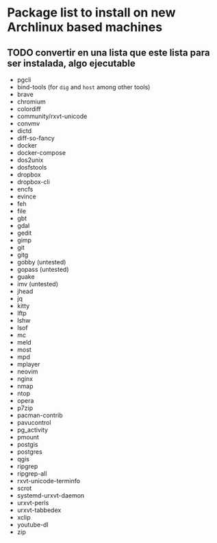 # Package list to install on new Archlinux based machines

## TODO convertir en una lista que este lista para ser instalada, algo ejecutable

- pgcli
- bind-tools (for `dig` and `host` among other tools)
- brave
- chromium
- colordiff
- community/rxvt-unicode
- convmv
- dictd
- diff-so-fancy
- docker
- docker-compose
- dos2unix
- dosfstools
- dropbox
- dropbox-cli
- encfs
- evince
- feh
- file
- gbt
- gdal
- gedit
- gimp
- git
- gitg
- gobby (untested)
- gopass (untested)
- guake
- imv (untested)
- jhead
- jq
- kitty
- lftp
- lshw
- lsof
- mc
- meld
- most
- mpd
- mplayer
- neovim
- nginx
- nmap
- ntop
- opera
- p7zip
- pacman-contrib
- pavucontrol
- pg_activity
- pmount
- postgis
- postgres
- qgis
- ripgrep
- ripgrep-all
- rxvt-unicode-terminfo
- scrot
- systemd-urxvt-daemon
- urxvt-perls
- urxvt-tabbedex
- xclip
- youtube-dl
- zip
